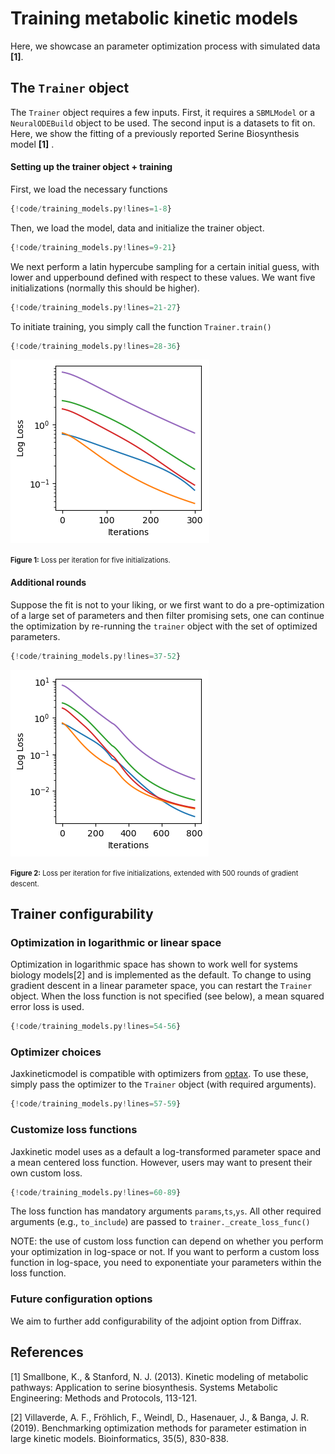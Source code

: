 # Training metabolic kinetic models
Here, we showcase an parameter optimization process with simulated data **[1]**.

## The `Trainer` object
The `Trainer` object requires a few inputs. First, it requires a `SBMLModel` or a `NeuralODEBuild` object to be used. The second input is a datasets to fit on. Here, we show the fitting of a previously reported Serine Biosynthesis model **[1]** .

#### Setting up the trainer object + training
First, we load the necessary functions 

```python
{!code/training_models.py!lines=1-8}
```

Then, we load the model, data and initialize the trainer object. 

```python
{!code/training_models.py!lines=9-21}
```
We next perform a latin hypercube sampling for a certain initial guess, with lower and upperbound defined with respect to these values. We want five initializations (normally this should be higher).

```python
{!code/training_models.py!lines=21-27}
```


To initiate training, you simply call the function `Trainer.train()`

```python
{!code/training_models.py!lines=28-36}
```


![loss](images/loss_per_iter.png)

<span style="font-size: 0.8em;"><b>Figure 1:</b> Loss per iteration for five initializations.</span>
#### Additional rounds
Suppose the fit is not to your liking, or we first want to do a pre-optimization of a large set of parameters and then filter promising sets, 
one can continue the optimization by re-running the `trainer` object with the set of optimized parameters.

```python
{!code/training_models.py!lines=37-52}
```

![loss_extended](images/loss_per_iter_extended.png)

<span style="font-size: 0.8em;"><b>Figure 2:</b> Loss per iteration for five initializations, extended with 500 rounds of
gradient descent.</span>

## Trainer configurability
### Optimization in logarithmic or linear space
Optimization in logarithmic space has shown to work well for systems biology models[2] and is implemented as the default. 
To change to using gradient descent in a linear parameter space, you can restart the `Trainer` object. 
When the loss function is not specified (see below), a mean squared error loss is used.


```python
{!code/training_models.py!lines=54-56}
```

### Optimizer choices
Jaxkineticmodel is compatible with optimizers from [optax](https://optax.readthedocs.io/en/latest/). To use these, simply
pass the optimizer to the `Trainer` object (with required arguments). 
```python
{!code/training_models.py!lines=57-59}
```

### Customize loss functions
Jaxkinetic model uses as a default a log-transformed parameter space and a mean centered loss function. However, users
may want to present their own custom loss. 

```python
{!code/training_models.py!lines=60-89}
```
The loss function has mandatory arguments `params`,`ts`,`ys`. All other required arguments (e.g., `to_include`) are 
passed to `trainer._create_loss_func()`

NOTE: the use of custom loss function can depend on whether you perform your optimization in log-space or not. If 
you want to perform a custom loss function in log-space, you need to exponentiate your parameters within 
the loss function.

### Future configuration options
We aim to further add configurability of the adjoint option from Diffrax.  



## References
[1] Smallbone, K., & Stanford, N. J. (2013). Kinetic modeling of metabolic pathways: Application to serine biosynthesis. Systems Metabolic Engineering: Methods and Protocols, 113-121.

[2] Villaverde, A. F., Fröhlich, F., Weindl, D., Hasenauer, J., & Banga, J. R. (2019). Benchmarking optimization methods for parameter estimation in large kinetic models. Bioinformatics, 35(5), 830-838.
